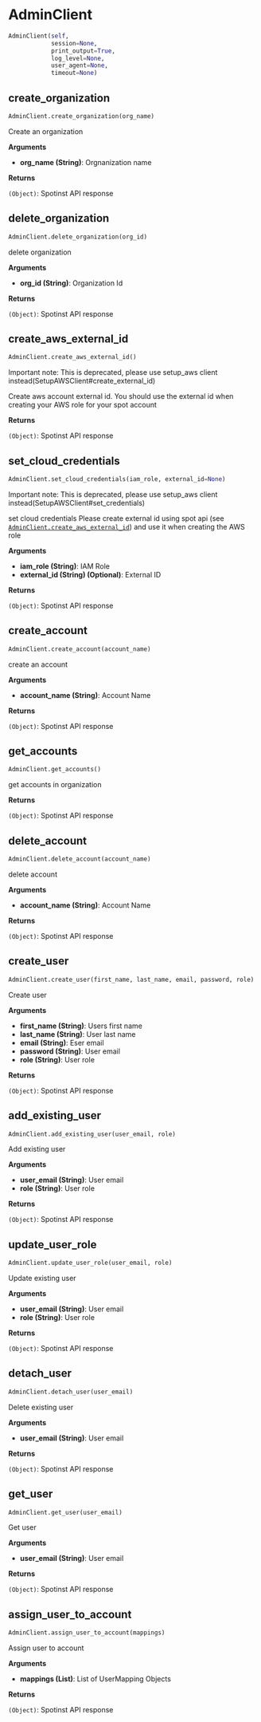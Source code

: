 <h1 id="spotinst_sdk2.clients.admin.AdminClient">AdminClient</h1>

```python
AdminClient(self,
            session=None,
            print_output=True,
            log_level=None,
            user_agent=None,
            timeout=None)
```

<h2 id="spotinst_sdk2.clients.admin.AdminClient.create_organization">create_organization</h2>

```python
AdminClient.create_organization(org_name)
```

Create an organization

**Arguments**

- **org_name (String)**: Orgnanization name

**Returns**

`(Object)`: Spotinst API response

<h2 id="spotinst_sdk2.clients.admin.AdminClient.delete_organization">delete_organization</h2>

```python
AdminClient.delete_organization(org_id)
```

delete organization

**Arguments**

- **org_id (String)**: Organization Id

**Returns**

`(Object)`: Spotinst API response

<h2 id="spotinst_sdk2.clients.admin.AdminClient.create_aws_external_id">create_aws_external_id</h2>

```python
AdminClient.create_aws_external_id()
```

Important note: This is deprecated, please use setup_aws client instead(SetupAWSClient#create_external_id)

Create aws account external id.
You should use the external id when creating your AWS role for your spot account

**Returns**

`(Object)`: Spotinst API response

<h2 id="spotinst_sdk2.clients.admin.AdminClient.set_cloud_credentials">set_cloud_credentials</h2>

```python
AdminClient.set_cloud_credentials(iam_role, external_id=None)
```

Important note: This is deprecated, please use setup_aws client instead(SetupAWSClient#set_credentials)

set cloud credentials
Please create external id using spot api (see [`AdminClient.create_aws_external_id`](#spotinst_sdk2.clients.admin.AdminClient.set_cloud_credentials.AdminClient.create_aws_external_id))
and use it when creating the AWS role

**Arguments**

- **iam_role (String)**: IAM Role
- **external_id (String) (Optional)**: External ID

**Returns**

`(Object)`: Spotinst API response

<h2 id="spotinst_sdk2.clients.admin.AdminClient.create_account">create_account</h2>

```python
AdminClient.create_account(account_name)
```

create an account

**Arguments**

- **account_name (String)**: Account Name

**Returns**

`(Object)`: Spotinst API response

<h2 id="spotinst_sdk2.clients.admin.AdminClient.get_accounts">get_accounts</h2>

```python
AdminClient.get_accounts()
```

get accounts in organization

**Returns**

`(Object)`: Spotinst API response

<h2 id="spotinst_sdk2.clients.admin.AdminClient.delete_account">delete_account</h2>

```python
AdminClient.delete_account(account_name)
```

delete account

**Arguments**

- **account_name (String)**: Account Name

**Returns**

`(Object)`: Spotinst API response

<h2 id="spotinst_sdk2.clients.admin.AdminClient.create_user">create_user</h2>

```python
AdminClient.create_user(first_name, last_name, email, password, role)
```

Create user

**Arguments**

- **first_name (String)**: Users first name
- **last_name (String)**: User last name
- **email (String)**: Eser email
- **password (String)**: User email
- **role (String)**: User role

**Returns**

`(Object)`: Spotinst API response

<h2 id="spotinst_sdk2.clients.admin.AdminClient.add_existing_user">add_existing_user</h2>

```python
AdminClient.add_existing_user(user_email, role)
```

Add existing user

**Arguments**

- **user_email (String)**: User email
- **role (String)**: User role

**Returns**

`(Object)`: Spotinst API response

<h2 id="spotinst_sdk2.clients.admin.AdminClient.update_user_role">update_user_role</h2>

```python
AdminClient.update_user_role(user_email, role)
```

Update existing user

**Arguments**

- **user_email (String)**: User email
- **role (String)**: User role

**Returns**

`(Object)`: Spotinst API response

<h2 id="spotinst_sdk2.clients.admin.AdminClient.detach_user">detach_user</h2>

```python
AdminClient.detach_user(user_email)
```

Delete existing user

**Arguments**

- **user_email (String)**: User email

**Returns**

`(Object)`: Spotinst API response

<h2 id="spotinst_sdk2.clients.admin.AdminClient.get_user">get_user</h2>

```python
AdminClient.get_user(user_email)
```

Get user

**Arguments**

- **user_email (String)**: User email

**Returns**

`(Object)`: Spotinst API response

<h2 id="spotinst_sdk2.clients.admin.AdminClient.assign_user_to_account">assign_user_to_account</h2>

```python
AdminClient.assign_user_to_account(mappings)
```

Assign user to account

**Arguments**

- **mappings (List)**: List of UserMapping Objects

**Returns**

`(Object)`: Spotinst API response
